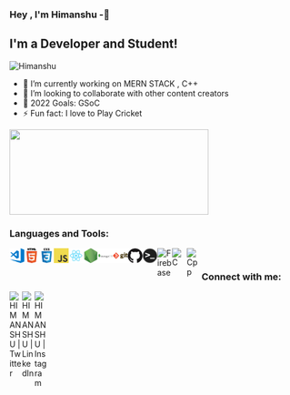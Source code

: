 ### Hey , I'm Himanshu -👋

## I'm a  Developer and Student!


 <img src="https://komarev.com/ghpvc/?username=himanshujasuja1040" alt="Himanshu" />
 
- 🔭 I’m currently working on MERN STACK , C++
- 👯 I’m looking to collaborate with other content creators
- 🥅 2022 Goals: GSoC  
- ⚡ Fun fact: I love to Play  Cricket
 
<img align="center" height="150vh" width="350px" padding="20px" src="https://github-readme-stats.vercel.app/api?username=himanshujasuja1040&show_icons=true&theme=radical"/>

### Languages and Tools:
<img align="left" alt="Visual Studio Code" width="26px" src="https://raw.githubusercontent.com/github/explore/80688e429a7d4ef2fca1e82350fe8e3517d3494d/topics/visual-studio-code/visual-studio-code.png" />
<img align="left" alt="HTML5" width="26px" src="https://raw.githubusercontent.com/github/explore/80688e429a7d4ef2fca1e82350fe8e3517d3494d/topics/html/html.png" />
<img align="left" alt="CSS3" width="26px" src="https://raw.githubusercontent.com/github/explore/80688e429a7d4ef2fca1e82350fe8e3517d3494d/topics/css/css.png" />
<img align="left" alt="JavaScript" width="26px" src="https://raw.githubusercontent.com/github/explore/80688e429a7d4ef2fca1e82350fe8e3517d3494d/topics/javascript/javascript.png" />
<img align="left" alt="React" width="26px" src="https://raw.githubusercontent.com/github/explore/80688e429a7d4ef2fca1e82350fe8e3517d3494d/topics/react/react.png" />
<img align="left" alt="Node.js" width="26px" src="https://raw.githubusercontent.com/github/explore/80688e429a7d4ef2fca1e82350fe8e3517d3494d/topics/nodejs/nodejs.png" />
<img align="left" alt="MongoDB" width="26px" src="https://raw.githubusercontent.com/github/explore/80688e429a7d4ef2fca1e82350fe8e3517d3494d/topics/mongodb/mongodb.png" />
<img align="left" alt="Git" width="26px" src="https://raw.githubusercontent.com/github/explore/80688e429a7d4ef2fca1e82350fe8e3517d3494d/topics/git/git.png" />
<img align="left" alt="GitHub" width="26px" src="https://raw.githubusercontent.com/github/explore/78df643247d429f6cc873026c0622819ad797942/topics/github/github.png" />
<img align="left" alt="Terminal" width="26px" src="https://raw.githubusercontent.com/github/explore/80688e429a7d4ef2fca1e82350fe8e3517d3494d/topics/terminal/terminal.png" />
<img align="left" alt="Firebase" width="26px" src="https://miro.medium.com/max/300/1*R4c8lHBHuH5qyqOtZb3h-w.png" />
<img align="left" alt="C" width="26px" src="https://cdn.iconscout.com/icon/free/png-512/c-programming-569564.png" />
<img align="left" alt="Cpp" width="26px" src="https://content.nexza.com/stack-items/c-plus-plus.png" />

<br />

### Connect with me:

[<img align="left" alt="HIMANSHU   | Twitter" width="22px" src="https://cdn.jsdelivr.net/npm/simple-icons@v3/icons/twitter.svg" />][twitter]
[<img align="left" alt="HIMANSHU   | LinkedIn" width="22px" src="https://cdn.jsdelivr.net/npm/simple-icons@v3/icons/linkedin.svg" />][linkedin]
[<img align="left" alt="HIMANSHU    | Instagram" width="22px" src="https://cdn.jsdelivr.net/npm/simple-icons@v3/icons/instagram.svg" />][instagram]


<br />


[twitter]: https://twitter.com/Himanshujasuja2
[instagram]: https://instagram.com/himanshu__jasuja_
[linkedin]: www.linkedin.com/in/himanshu-jasuja-b2a660201
